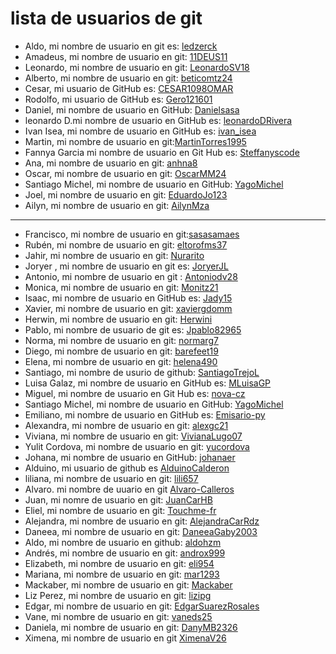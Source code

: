 # lista de usuarios de git


- Aldo, mi nombre de usuario en git es: [ledzerck](https://github.com/ledzerck)
- Amadeus, mi nombre de usuario en git: [11DEUS11](https://github.com/11DEUS11)
- Leonardo, mi nombre de usuario en git: [LeonardoSV18](https://github.com/LeonardoSV18)
- Alberto, mi nombre de usuario en git: [beticomtz24](https://github.com/beticomtz24)
- Cesar, mi usuario de GitHub es: [CESAR1098OMAR](https://github.com/CESAR1098OMAR)
- Rodolfo, mi usuario de GitHub es: [Gero121601](https://github.com/Gero121601)
- Daniel, mi nombre de usuario en GitHub: [Danielsasa](https://github.com/Danielsasa)
- leonardo D.mi nombre de usuario en GitHub es: [leonardoDRivera](https://github.com/leonardoDRivera)
- Ivan Isea, mi nombre de usuario en GitHub es: [ivan_isea](https://github.com/ivanisea1983)
- Martin, mi nombre de usuario en git:[MartinTorres1995](https://github.com/MartinTorres1995)
- Fannya Garcia mi nombre de usuario en Git Hub es: [Steffanyscode](https://github.com/Steffanyscode)
- Ana, mi nombre de usuario en git: [anhna8](https://github.com/anhna8)
- Oscar, mi nombre de usuario en git: [OscarMM24](https://github.com/OscarMM24)
- Santiago Michel, mi nombre de usuario en GitHub: [YagoMichel](https://github.com/YagoMichel)
- Joel, mi nombre de usuario en git: [EduardoJo123](https://github.com/EduardoJo123-d)
- Ailyn, mi nombre de usuario en git: [AilynMza](https://github.com/AilynMza)
---
- Francisco, mi nombre de usuario en git:[sasasamaes](https://github.com/sasasamaes)
- Rubén, mi nombre de usuario en git: [eltorofms37](https://github.com/Torofms37)
- Jahir, mi nombre de usuario en git: [Nurarito](https://github.com/Nurarito)
- Joryer , mi nombre de usuario en git es: [JoryerJL](https://github.com/JoryerJL)
- Antonio, mi nombre de usuario en git : [Antoniodv28](https://github.com/Antoniodv28)
- Monica, mi nombre de usuario en git: [Monitz21](https://github.com/Monitz21)
- Isaac, mi nombre de usuario en GitHub es: [Jady15](https://github.com/Jady15)
- Xavier, mi nombre de usuario en git: [xaviergdomm](https://github.com/xaviergdomm)
- Herwin, mi nombre de usuario en git: [Herwini](https://github.com/Herwini)
- Pablo, mi nombre de usuario de git es: [Jpablo82965](https://github.com/Jpablo82965)
- Norma, mi nombre de usuario en git: [normarg7](https://github.com/normarg7)
- Diego, mi nombre de usuario en git: [barefeet19](https://github.com/barefeet19)
- Elena, mi nombre de usuario en git: [helena490](https://github.com/helena490)
- Santiago, mi nombre de usurio de github: [SantiagoTrejoL](https://github.com/SantiagoTrejoL)
- Luisa Galaz, mi nombre de usuario en GitHub es: [MLuisaGP](https://github.com/MLuisaGP)
- Miguel, mi nombre de usuario en Git Hub es: [nova-cz](https://github.com/nova-cz)
- Santiago Michel, mi nombre de usuario en GitHub: [YagoMichel](https://github.com/YagoMichel)
- Emiliano, mi nombre de usuario en GitHub es: [Emisario-py](https://github.com/Emisario-py)
- Alexandra, mi nombre de usuario en git: [alexgc21](https://github.com/alexgc21)
- Viviana, mi nombre de usuario en git: [VivianaLugo07](https://github.com/VivianaLugo07)
- Yulit Cordova, mi nombre de usuario en git: [yucordova](https://github.com/yucordova)
- Johana, mi nombre de usuario en GitHub: [johanaer](https://github.com/johanaer)
- Alduino, mi usuario de github es [AlduinoCalderon](/https://github.com/AlduinoCalderon)
- liliana, mi nombre de usuario en git: [lili657](https:/github.com/lili657)
- Alvaro. mi nombre de uuario en git [Alvaro-Calleros](https://github.com/Alvaro-Calleros) 
- Juan, mi nomre de usuario en git: [JuanCarHB](https://github.com/JuanCarHB)
- Eliel, mi nombre de usuario en git: [Touchme-fr](https://github.com/Touchme-fr)
- Alejandra, mi nombre de usuario en git: [AlejandraCarRdz](https://github.com/AlejandraCarRdz) 
- Daneea, mi nombre de usuario en git: [DaneeaGaby2003](https://github.com/DaneeaGaby2003)
- Aldo, mi nombre de usuario en github: [aldohzm](https://github.com/aldohzm)
- Andrés, mi nombre de usuario en git: [androx999](https://github.com/androx999)
- Elizabeth, mi nombre de usuario en git: [eli954](https://github.com/eli954)
- Mariana, mi nombre de usuario en git: [mar1293](https://github.com/mar1293)
- Mackaber, mi nombre de usuario en git: [Mackaber](https://github.com/Mackaber)
- Liz Perez, mi nombre de usuario en git: [lizipg](https://github.com/lizipg)
- Edgar, mi nombre de usuario en git: [EdgarSuarezRosales](https://github.com/EdgarSuarezRosales)
- Vane, mi nombre de usuario en git: [vaneds25](https://github.com/vaneds25)
- Daniela, mi nombre de usuario en git: [DanyMB2326](https://github.com/DanyMB2326)
- Ximena, mi nombre de usuario en git [XimenaV26](https://github.com/XimenaV26)

